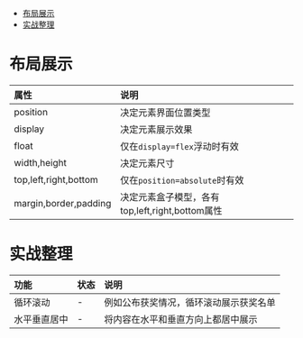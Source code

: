 - [布局展示](#布局展示)
- [实战整理](#实战整理)

# 布局展示
属性|说明
:--|:---
position| 决定元素界面位置类型
display| 决定元素展示效果
float| 仅在`display=flex`浮动时有效
width,height| 决定元素尺寸
top,left,right,bottom| 仅在`position=absolute`时有效
margin,border,padding| 决定元素盒子模型，各有top,left,right,bottom属性

# 实战整理
功能|状态|说明
:--|:--|:---
循环滚动|-|例如公布获奖情况，循环滚动展示获奖名单
水平垂直居中|-|将内容在水平和垂直方向上都居中展示
